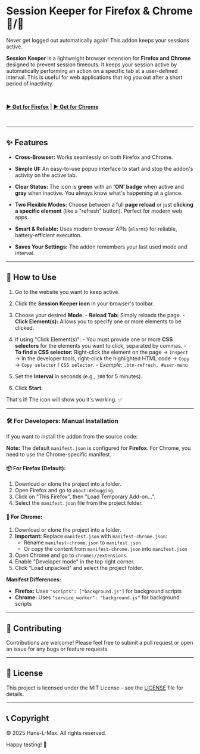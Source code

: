 # Session Keeper for Firefox & Chrome 🦊/🤖

Never get logged out automatically again! This addon keeps your sessions active.

**Session Keeper** is a lightweight browser extension for **Firefox and Chrome** designed to prevent session timeouts. It keeps your session active by automatically performing an action on a specific tab at a user-defined interval. This is useful for web applications that log you out after a short period of inactivity.

<br>

[► **Get for Firefox**](PASTE-YOUR-FIREFOX-STORE-LINK-HERE) | [► **Get for Chrome**](PASTE-YOUR-CHROME-STORE-LINK-HERE)

<br>

---

## ✨ Features

* **Cross-Browser:** Works seamlessly on both Firefox and Chrome.

* **Simple UI:** An easy-to-use popup interface to start and stop the addon's activity on the active tab.

* **Clear Status:** The icon is **green** with an **'ON' badge** when active and **gray** when inactive. You always know what's happening at a glance.

* **Two Flexible Modes:** Choose between a full **page reload** or just **clicking a specific element** (like a "refresh" button). Perfect for modern web apps.

* **Smart & Reliable:** Uses modern browser APIs (`alarms`) for reliable, battery-efficient execution.

* **Saves Your Settings:** The addon remembers your last used mode and interval.

---

## 🚀 How to Use

1.  Go to the website you want to keep active.
2.  Click the **Session Keeper icon** in your browser's toolbar.
3.  Choose your desired **Mode**.
        - **Reload Tab:** Simply reloads the page.
        - **Click Element(s):** Allows you to specify one or more elements to be clicked.
4.  If using "Click Element(s)":
        - You must provide one or more **CSS selectors** for the elements you want to click, separated by commas.
        - **To find a CSS selector:** Right-click the element on the page → `Inspect` → In the developer tools, right-click the highlighted HTML code → `Copy` → `Copy selector` / `CSS selector`.
        - *Example:* `.btn-refresh, #user-menu`

5.  Set the **Interval** in seconds (e.g., `300` for 5 minutes).
6.  Click **Start**.

That's it! The icon will show you it's working. ✅

---

### 🛠️ For Developers: Manual Installation

If you want to install the addon from the source code:

**Note:** The default `manifest.json` is configured for **Firefox**. For Chrome, you need to use the Chrome-specific manifest.

#### 📦 **For Firefox (Default):**
1.  Download or clone the project into a folder.
2.  Open Firefox and go to `about:debugging`.
3.  Click on "This Firefox", then "Load Temporary Add-on...".
4.  Select the `manifest.json` file from the project folder.

#### 🤖 **For Chrome:**
1.  Download or clone the project into a folder.
2.  **Important:** Replace `manifest.json` with `manifest-chrome.json`:
    *   Rename `manifest-chrome.json` to `manifest.json`
    *   Or copy the content from `manifest-chrome.json` into `manifest.json`
3.  Open Chrome and go to `chrome://extensions`.
4.  Enable "Developer mode" in the top right corner.
5.  Click "Load unpacked" and select the project folder.

**Manifest Differences:**
- **Firefox:** Uses `"scripts": ["background.js"]` for background scripts
- **Chrome:** Uses `"service_worker": "background.js"` for background scripts

---

## 🤝 Contributing

Contributions are welcome! Please feel free to submit a pull request or open an issue for any bugs or feature requests.

---

## 📄 License

This project is licensed under the MIT License - see the [LICENSE](LICENSE) file for details.

---

## 📞 Copyright

© 2025 Hans-L-Max. All rights reserved.

Happy testing! 🎉